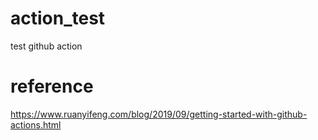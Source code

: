 # action_test
test github action


# reference

https://www.ruanyifeng.com/blog/2019/09/getting-started-with-github-actions.html
